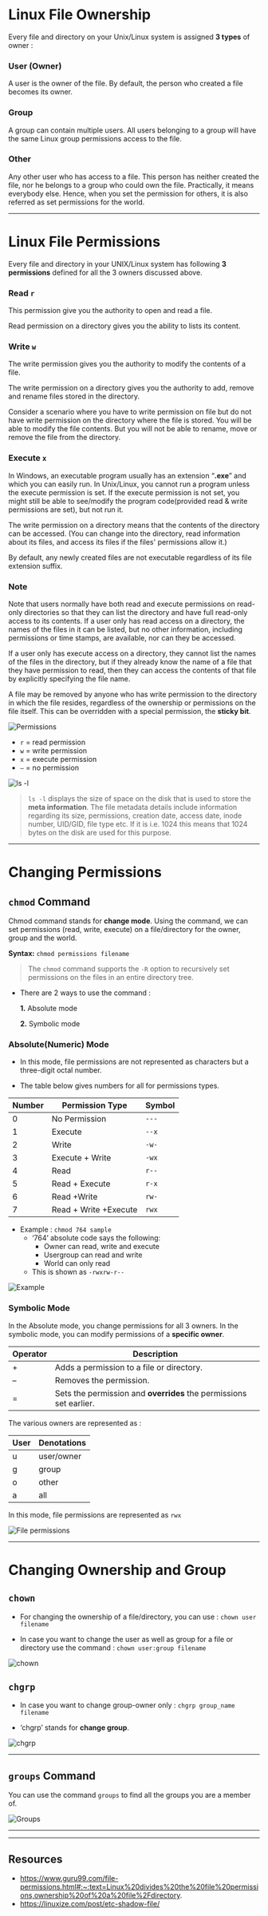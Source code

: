 # Linux File Ownership

Every file and directory on your Unix/Linux system is assigned **3 types** of owner :

### User (Owner)

A user is the owner of the file. By default, the person who created a file becomes its owner.

### Group

A group can contain multiple users. All users belonging to a group will have the same Linux group permissions access to the file. 

### Other

Any other user who has access to a file. This person has neither created the file, nor he belongs to a group who could own the file. Practically, it means everybody else. Hence, when you set the permission for others, it is also referred as set permissions for the world.

--------------------------------------------------------------

# Linux File Permissions

Every file and directory in your UNIX/Linux system has following **3 permissions** defined for all the 3 owners discussed above.

### Read `r`

This permission give you the authority to open and read a file. 

Read permission on a directory gives you the ability to lists its content.

### Write `w`

The write permission gives you the authority to modify the contents of a file. 

The write permission on a directory gives you the authority to add, remove and rename files stored in the directory. 

Consider a scenario where you have to write permission on file but do not have write permission on the directory where the file is stored. You will be able to modify the file contents. But you will not be able to rename, move or remove the file from the directory.

### Execute `x`

In Windows, an executable program usually has an extension “**.exe**” and which you can easily run. In Unix/Linux, you cannot run a program unless the execute permission is set. If the execute permission is not set, you might still be able to see/modify the program code(provided read & write permissions are set), but not run it.

The write permission on a directory means that the contents of the directory can be accessed. (You can change into the
directory, read information about its files, and access its files if the files' permissions allow it.)

By default, any newly created files are not executable regardless of its file extension suffix.

### Note

Note that users normally have both read and execute permissions on read-only directories so that they can list the directory and have full read-only access to its contents. If a user only has read access on a directory, the names of the files in it can be listed, but no other information, including permissions or time stamps, are available, nor can they be accessed. 

If a user only has execute access on a directory, they cannot list the names of the files in the directory, but if they already know the name of a file that they have permission to read, then they can access the contents of that file by explicitly specifying the file name.

A file may be removed by anyone who has write permission to the directory in which the file resides, regardless of the ownership or permissions on the file itself. This can be overridden with a special permission, the **sticky bit**.

![Permissions](imgs/permissions.png)

- `r` = read permission
- `w` = write permission
- `x` = execute permission
- `–` = no permission


![ls -l](imgs/ls-long.png)

> `ls -l` displays the size of space on the disk that is used to store the **meta information**. The file metadata details include information regarding its size, permissions, creation date, access date, inode number, UID/GID, file type etc. If it is i.e. 1024 this means that 1024 bytes on the disk are used for this purpose.

--------------------------------------------------------------

# Changing Permissions 

## `chmod` Command 

Chmod command stands for **change mode**. Using the command, we can set permissions (read, write, execute) on a file/directory for the owner, group and the world.

**Syntax:** `chmod permissions filename`

> The `chmod` command supports the `-R` option to recursively set permissions on the files in an entire directory tree.

- There are 2 ways to use the command :

    **1.** Absolute mode
    
    **2.** Symbolic mode


### Absolute(Numeric) Mode 

- In this mode, file permissions are not represented as characters but a three-digit octal number.

- The table below gives numbers for all for permissions types.

| Number | Permission Type       | Symbol |
|--------|-----------------------|--------|
|   0	 | No Permission         | `---`  |
|   1	 | Execute	             | `--x ` |
|   2	 | Write	             | `-w-`  |
|   3	 | Execute + Write       | `-wx`  |
|   4	 | Read	                 | `r--`  |
|   5	 | Read + Execute        | `r-x`  |
|   6	 | Read +Write	         | `rw-`  |
|   7	 | Read + Write +Execute | `rwx`  |

- Example : `chmod 764 sample`   
    - ‘764’ absolute code says the following:
        - Owner can read, write and execute
        - Usergroup can read and write
        - World can only read
    - This is shown as `-rwxrw-r--`

![Example](imgs/chmod-absolute-mode.png)

### Symbolic Mode 

In the Absolute mode, you change permissions for all 3 owners. In the symbolic mode, you can modify permissions of a **specific owner**. 

|Operator|Description|
|--------|-----------|
|   +    |Adds a permission to a file or directory. |
|   –    |Removes the permission. |
|   =    |Sets the permission and **overrides** the permissions set earlier. |

The various owners are represented as :

|User| Denotations |
|----|-------------|
| u  | user/owner  |
| g  | group       |
| o  | other       |
| a  | all         |


In this mode, file permissions are represented as `rwx`

![File permissions](imgs/chmod-symbolic-mode.png)


----------------------------------------------------

# Changing Ownership and Group 

## `chown`

- For changing the ownership of a file/directory, you can use : `chown user filename`

- In case you want to change the user as well as group for a file or directory use the command : `chown user:group filename`

![chown](imgs/chown.png)

## `chgrp`

- In case you want to change group-owner only : `chgrp group_name filename` 

- ‘chgrp’ stands for **change group**.

![chgrp](imgs/chgrp.png)

----------------------------------------------------

## `groups` Command

You can use the command `groups` to find all the groups you are a member of.

![Groups](imgs/groups.png)

---------------------------------------------------------------------
---------------------------------------------------------------------

## Resources

- https://www.guru99.com/file-permissions.html#:~:text=Linux%20divides%20the%20file%20permissions,ownership%20of%20a%20file%2Fdirectory.
- https://linuxize.com/post/etc-shadow-file/